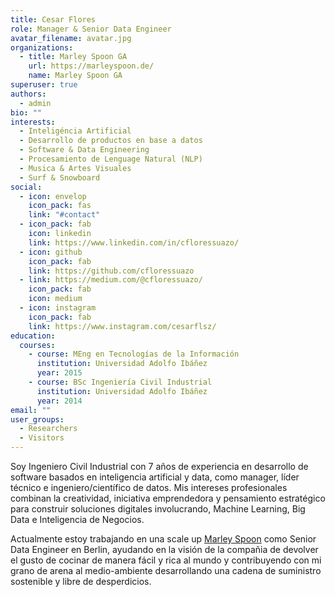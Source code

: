 ```yaml
---
title: Cesar Flores
role: Manager & Senior Data Engineer
avatar_filename: avatar.jpg
organizations:
  - title: Marley Spoon GA
    url: https://marleyspoon.de/
    name: Marley Spoon GA
superuser: true
authors:
  - admin
bio: ""
interests:
  - Inteligéncia Artificial
  - Desarrollo de productos en base a datos
  - Software & Data Engineering
  - Procesamiento de Lenguage Natural (NLP)
  - Musica & Artes Visuales
  - Surf & Snowboard
social:
  - icon: envelop
    icon_pack: fas
    link: "#contact"
  - icon_pack: fab
    icon: linkedin
    link: https://www.linkedin.com/in/cfloressuazo/
  - icon: github
    icon_pack: fab
    link: https://github.com/cfloressuazo
  - link: https://medium.com/@cfloressuazo/
    icon_pack: fab
    icon: medium
  - icon: instagram
    icon_pack: fab
    link: https://www.instagram.com/cesarflsz/
education:
  courses:
    - course: MEng en Tecnologías de la Información
      institution: Universidad Adolfo Ibáñez
      year: 2015
    - course: BSc Ingeniería Civil Industrial
      institution: Universidad Adolfo Ibáñez
      year: 2014
email: ""
user_groups:
  - Researchers
  - Visitors
---
```

Soy Ingeniero Civil Industrial con 7 años de experiencia en desarrollo de software basados en inteligencia artificial y data, como manager, líder técnico e ingeniero/científico de datos. Mis intereses profesionales combinan la creatividad, iniciativa emprendedora y pensamiento estratégico para construir soluciones digitales involucrando, Machine Learning, Big Data e Inteligencia de Negocios.

Actualmente estoy trabajando en una scale up [Marley Spoon](https://marleyspoon.de/) como Senior Data Engineer en Berlin, ayudando en la visión de la compañia de devolver el gusto de cocinar de manera fácil y rica al mundo y contribuyendo con mi grano de arena al medio-ambiente desarrollando una cadena de suministro sostenible y libre de desperdicios.
